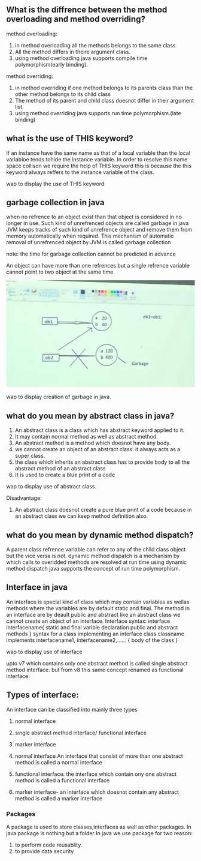 ## What is the diffrence between the method overloading and method overriding?
method overloading:
1. in method overloading all the methods belongs to the same class
2. All the method differs in theire argument class.
3. using method overloading java supports compile time polymorphism(early binding).

method overriding:
1. in method overriding if one method belongs to its parents class than the other method belongs to its child class
2. The method of its parent and child class doesnot differ in their argument list.
3. using method overriding java supports run time polymorphism.(late binding)


## what is the use of THIS keyword?
If an instance have the same name as that of a local variable than the local variabloe tends tohide the instance variable.
In order to resolve this name space collison we require the help of THIS keyword this is because the this keyword always reffers to the instance variable of the class.


wap to display the use of THIS keyword


## garbage collection in java
when no refrence to an object exist than that object is considered in no longer in use. Such kind of unrefrenced objects are called garbage in java
JVM keeps tracks of such kind of unrefrence object and remove them from memory automatically when required. This mechanism of automatic removal of unrefrenced object by JVM is called garbage collection

note: the time for garbage collection cannot be predicted in advance

An object can have more than one refrences  but a single refrence variable cannot point to two object at the same time



![alt text](<WhatsApp Image 2025-04-18 at 10.58.48_a78bf531.jpg>)







wap to display creation of garbage in java.


## what do you mean by abstract class in java?
1. An abstract class is a class which has abstract keyword applied to it.
2. It may contain normal method as well as abstract method. 
3. An abstract method is a method which doesnot have any body.
4. we cannot create an object of an abstract class. it always acts as a super class.
5. the class which inherits an abstract class has to provide body to all the abstract method of an abstract class
6. It is used to create a blue print of a code

wap to display use of abstract class.



Disadvantage: 
1. An abstract class doesnot create a pure blue print of a code because in an abstract class we can keep method definition also.

## what do you mean by dynamic method dispatch?
A parent class refrence variable can refer to any of the child class object but the vice versa is not.
dynamic method dispatch is a mechanism by which calls to overidded methods are resolved at run time using dynamic method  dispatch java supports the concept of run time polymorphism.

## Interface in java
An interface is special kind of class which may contain variables as wellas methods where the variables are by default static and final.
The method in an interface are by deault public and abstract like an abstract class we cannot create an object of an interface.
Interface syntax:
        interface interfacename{
            static and final varible declaration
            public and abstract methods 
        }
        syntax for a class implementing an interface
        class classname implements interfacename1, interfacename2,......
        {
            body of the class
        }

wap to display use of interface


upto v7 which contains only one abstract method is called single abstract method interface. but from v8 this same concept renamed as functional interface.


## Types of interface:
An interface can be classified into mainly three types 
1. normal interface
2. single abstract method interface/ functional interface
3. marker interface

1. normal interface
An interface that consist of more than one abstract method is called a normal interface

2. functional interface:
the interface which contain ony one abstract method is called a functional interface
3. marker interface- an interface which doesnot contain any abstract method is called a marker interface

### Packages

A package is used to store classes,interfaces as well as other packages. In java package is nothing but a folder
In java we use package for two reason:
1. to perform code reusablity.
2. to provide data security
